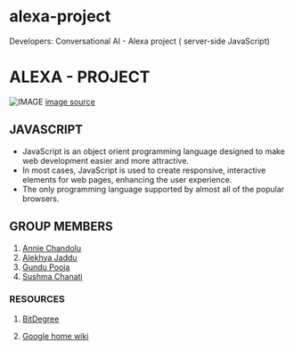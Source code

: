 # alexa-project
Developers: Conversational AI - Alexa project ( server-side JavaScript)

# ALEXA - PROJECT

![IMAGE]( https://target.scene7.com/is/image/Target/GUEST_9b10b6e0-3d26-4172-a29d-e87d771b8583?wid=488&hei=488&fmt=pjpeg)
[image source](https://github.com/alekhyajaddu/alexa-google-home-project)

## JAVASCRIPT

- JavaScript is an object orient programming language designed to make web development easier and more attractive.
- In most cases, JavaScript is used to create responsive, interactive elements for web pages, enhancing the user experience.
- The only programming language supported by almost all of the popular browsers.

## GROUP MEMBERS

1. [Annie Chandolu](https://github.com/Annie0sc)
2. [Alekhya Jaddu](https://github.com/Alekhyajaddu)
3. [Gundu Pooja](https://github.com/GunduPooja)
4. [Sushma Chanati](https://github.com/Sushmachanati)

### RESOURCES

1. [BitDegree](https://www.bitdegree.org/tutorials/what-is-javascript-used-for/)

2. [Google home wiki](https://en.wikipedia.org/wiki/Google_Home)
